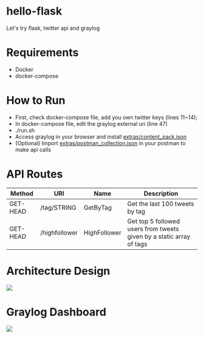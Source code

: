 # hello-flask
Let's try flask, twitter api and graylog

# Requirements
- Docker
- docker-compose

# How to Run
- First, check docker-compose file, add you own twitter keys (lines 11~14);
- In docker-compose file, edit the graylog external uri (line 47) 
- ./run.sh
- Access graylog in your browser and install [extras/content_pack.json](https://raw.githubusercontent.com/leoddias/hello-flask/master/extras/content_pack.json)
- (Optional) Import [extras/postman_collection.json](https://raw.githubusercontent.com/leoddias/hello-flask/master/extras/postman_collection.json) in your postman to make api calls

# API Routes

| Method   | URI                 | Name         | Description                                                          |
|----------|---------------------|--------------|----------------------------------------------------------------------|
| GET-HEAD | /tag/STRING         | GetByTag     | Get the last 100 tweets by tag                                       |
| GET-HEAD | /highfollower       | HighFollower | Get top 5 followed users from tweets given by a static array of tags |

# Architecture Design

![](https://raw.githubusercontent.com/leoddias/hello-flask/master/images/design.png)

# Graylog Dashboard

![](https://raw.githubusercontent.com/leoddias/hello-flask/master/images/dashboard.png)